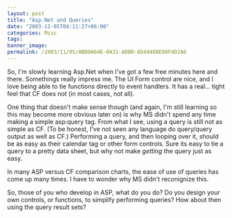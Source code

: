 ```yaml
---
layout: post
title: "Asp.Net and Queries"
date: "2003-11-05T04:11:27+06:00"
categories: Misc 
tags: 
banner_image: 
permalink: /2003/11/05/ABD0A64E-0A31-ADB0-6D49488E60F4D2A6
---
```


So, I'm slowly learning Asp.Net when I've got a few free minutes here and there. Somethings really impress me. The UI Form control are nice, and I love being able to tie functions directly to event handlers. It has a real... tight feel that CF does not (in most cases, not all). 

One thing that doesn't make sense though (and again, I'm still learning so this may become more obvious later on) is why MS didn't spend any time making a simple asp:query tag. From what I see, using a query is still not as simple as CF. (To be honest, I've not seen any language do query/query output as well as CF.) Performing a query, and then looping over it, should be as easy as their calendar tag or other form controls. Sure its easy  to tie a query to a pretty data sheet, but why not make <i>getting</i> the query just as easy.

In many ASP versus CF comparison charts, the ease of use of queries has come up many times. I have to wonder why MS didn't reconignize this.

So, those of you who develop in ASP, what do you do? Do you design your own controls, or functions, to simplify performing queries? How about then using the query result sets?